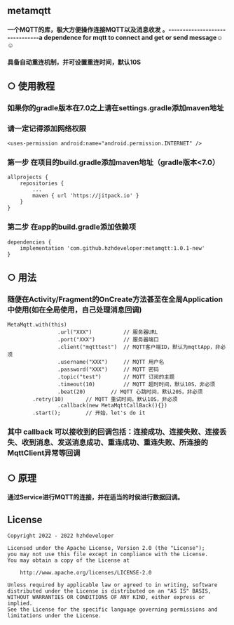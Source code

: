 ## metamqtt
#### 一个MQTT的库，极大方便操作连接MQTT以及消息收发 。-------------------------------a dependence for mqtt to connect and get or send message☺☺
#### 具备自动重连机制，并可设置重连时间，默认10S

## ○ 使用教程
### 如果你的gradle版本在7.0之上请在settings.gradle添加maven地址
### 请一定记得添加网络权限
```
<uses-permission android:name="android.permission.INTERNET" />
```
### 第一步 在项目的build.gradle添加maven地址（gradle版本<7.0）
```
allprojects {
	repositories {
		...
		maven { url 'https://jitpack.io' }
	}
}
```
### 第二步 在app的build.gradle添加依赖项
```
dependencies {
	implementation 'com.github.hzhdeveloper:metamqtt:1.0.1-new'
}
```
## ○ 用法
### 随便在Activity/Fragment的OnCreate方法甚至在全局Application中使用(如在全局使用，自己处理消息回调)
```
MetaMqtt.with(this)
                .url("XXX") 		 // 服务器URL
                .port("XXX")		 // 服务器端口
                .client("mqtttest")	 // MQTT客户端ID，默认为mqttApp，非必须
                .username("XXX")	 // MQTT 用户名
                .password("XXX")	 // MQTT 密码
                .topic("test")		 // MQTT 订阅的主题
                .timeout(10)		 // MQTT 超时时间，默认10S，非必须
                .beat(20)		 // MQTT 心跳时间，默认20S，非必须
		.retry(10)		 // MQTT 重试时间，默认10S，非必须
                .callback(new MetaMqttCallBack(){})
		.start();		 // 开始，let's do it
```
### 其中 callback 可以接收到的回调包括：连接成功、连接失败、连接丢失、收到消息、发送消息成功、重连成功、重连失败、所连接的MqttClient异常等回调
## ○ 原理
#### 通过Service进行MQTT的连接，并在适当的时侯进行数据回调。
## License
```
Copyright 2022 - 2022 hzhdeveloper

Licensed under the Apache License, Version 2.0 (the "License");
you may not use this file except in compliance with the License.
You may obtain a copy of the License at

    http://www.apache.org/licenses/LICENSE-2.0

Unless required by applicable law or agreed to in writing, software
distributed under the License is distributed on an "AS IS" BASIS,
WITHOUT WARRANTIES OR CONDITIONS OF ANY KIND, either express or implied.
See the License for the specific language governing permissions and
limitations under the License.
```
